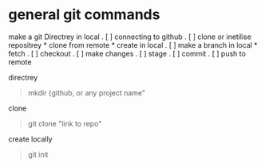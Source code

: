 # general git commands

make a git Directrey in local
. [ ] connecting to github
. [ ] clone or inetilise repositrey
    * clone from remote
    * create in local 
. [ ] make a branch in local
    * fetch
. [ ] checkout
. [ ] make changes
. [ ] stage 
. [ ] commit
. [ ] push to remote

directrey
> mkdir {github, or any project name"

clone 
> git clone "link to repo"

create locally 
> git init

